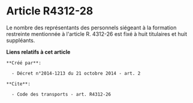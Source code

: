 # Article R4312-28

Le nombre des représentants des personnels siégeant à la formation restreinte mentionnée à l'article R. 4312-26 est fixé à
huit titulaires et huit suppléants.

**Liens relatifs à cet article**

	**Créé par**:

	  - Décret n°2014-1213 du 21 octobre 2014 - art. 2

	**Cite**:

	  - Code des transports - art. R4312-26
